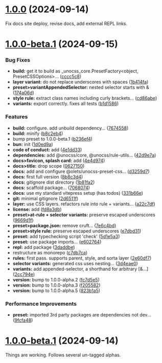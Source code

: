 # [1.0.0](https://github.com/olets/unocss-preset-css/compare/v1.0.0-beta.1...v1.0.0) (2024-09-14)

Fix docs site deploy, revise docs, add external REPL links.


# [1.0.0-beta.1](https://github.com/olets/unocss-preset-css/compare/fd8a3db688e235799a1d3f007110669444fbda40...v1.0.0-beta.1) (2024-09-15)


### Bug Fixes

* **build:** get it to build as _unocss_core.PresetFactory<object, PresetCSSOptions>... ([cccc5c8](https://github.com/olets/unocss-preset-css/commit/cccc5c80a4bd3536bde0b0be67bc58d6670f9e2b))
* **layer variant:** do not replace underscores with spaces ([1b414fa](https://github.com/olets/unocss-preset-css/commit/1b414fa1eb9d3a2b57013fc9afce73d56118c452))
* **preset>variantAppendedSelector:** nested selector starts with & ([174a06d](https://github.com/olets/unocss-preset-css/commit/174a06de264585308098a01685f200e0736a4a8c))
* **style rule:** extract class names including curly brackets... ([cd86abe](https://github.com/olets/unocss-preset-css/commit/cd86abe02f6264d2e20d37eff1e905fef37b1fe0))
* **variants:** export correctly. fixes all tests ([b1d1586](https://github.com/olets/unocss-preset-css/commit/b1d15868354e4b0da09e5d8613991552cd69f551))


### Features

* **build:** configure. add unbuild dependency... ([7674558](https://github.com/olets/unocss-preset-css/commit/7674558c0786dfaf9fea329559764ed6f51678da))
* **build:** minify ([b8c2eb4](https://github.com/olets/unocss-preset-css/commit/b8c2eb4e9571e66a1abf263a3731b462d720647a))
* bump preset to 1.0.0-beta.1 ([b236ef4](https://github.com/olets/unocss-preset-css/commit/b236ef481e72cc57a8047c0aa16a9079611ce7ae))
* **bun:** init ([1d0ed9a](https://github.com/olets/unocss-preset-css/commit/1d0ed9afb4cebfca11f7b2b72f260c0edaa8c583))
* **code of conduct:** add ([4e1dd33](https://github.com/olets/unocss-preset-css/commit/4e1dd33121a6a412caba9ac667e8fef095d2e157))
* **dependencies:** add @unocss/core, @unocss/rule-utils... ([42d9e7a](https://github.com/olets/unocss-preset-css/commit/42d9e7af8e109d23034b85320be729f71a200891))
* **docs>favicon, splash card:** add ([4e4d974](https://github.com/olets/unocss-preset-css/commit/4e4d974421ae23cb7b882975e0426d3062b2cb6d))
* **docs>title:** drop scope ([0627150](https://github.com/olets/unocss-preset-css/commit/0627150eb5ca3bf7fe69cd844bb5b25ba87fec15))
* **docs:** add and configure @olets/unocss-preset-css... ([d3259d7](https://github.com/olets/unocss-preset-css/commit/d3259d7a2977ec446c5f02936902adfa8c326393))
* **docs:** first full version ([8b8c3d4](https://github.com/olets/unocss-preset-css/commit/8b8c3d4323b3ff57aee1f9014b68abf9ba1c6a2b))
* **docs:** gitignore dist directory ([1b81fa2](https://github.com/olets/unocss-preset-css/commit/1b81fa2ab04ed97a74adc51dd8a0c5a6cc6e3c61))
* **docs:** scaffold package... ([7068074](https://github.com/olets/unocss-preset-css/commit/706807462ffdc703ab195c4c1ba8e1880a8dbf1a))
* **docs:** use my standard vitepress setup (has todos) ([331b66e](https://github.com/olets/unocss-preset-css/commit/331b66ee889b7ab41f2f347302e8c113d4cadd8b))
* **git:** minimal gitignore ([2d6511f](https://github.com/olets/unocss-preset-css/commit/2d6511faf128e73b3e09485d2daf007e98db18cf))
* **layer:** use CSS layers. refactors rule into rule + variants... ([a22c7df](https://github.com/olets/unocss-preset-css/commit/a22c7dff096103039c0632efbf54f4a3b5cda4ec))
* **license:** add ([fd8a3db](https://github.com/olets/unocss-preset-css/commit/fd8a3db688e235799a1d3f007110669444fbda40))
* **preset>at-rule + selector variants:** preserve escaped underscores ([9669d1f](https://github.com/olets/unocss-preset-css/commit/9669d1fb930301e6ccda1624210b340c03c4c902))
* **preset>package.json:** remove cruft... ([7e6c4bd](https://github.com/olets/unocss-preset-css/commit/7e6c4bd88541e928f0207da9f6cb555390094350))
* **preset>style rule:** preserve escaped underscores ([e7dbd31](https://github.com/olets/unocss-preset-css/commit/e7dbd31bf016dfed6d2780abe85b614cedbc838a))
* **preset:** add typechecking script 'check' ([5d1e5a3](https://github.com/olets/unocss-preset-css/commit/5d1e5a3f6e84b7bff837c12c397a5a4359813ed9))
* **preset:** use package imports... ([e602764](https://github.com/olets/unocss-preset-css/commit/e60276497f510b8cb4ea8434e21203ff9baa13ef))
* **repl:** add package ([3daddbe](https://github.com/olets/unocss-preset-css/commit/3daddbe3c297c8be8a69abfe64aafd17a4cf2dcb))
* restructure as monorepo ([c7db7ca](https://github.com/olets/unocss-preset-css/commit/c7db7ca84a1bf06ff19c4782090e7d54672ad8aa))
* **rules:** first pass. supports parent, style, and sorta layer ([2e60df7](https://github.com/olets/unocss-preset-css/commit/2e60df7ba9b1baa857a4b07799f5d6b4c548777a))
* **selector variants:** generated css uses nesting... ([3d4eae0](https://github.com/olets/unocss-preset-css/commit/3d4eae07a7a295f026ffde95e938cebded6700e4))
* **variants:** add appended-selector, a shorthand for arbitrary [&…] ([2cc794e](https://github.com/olets/unocss-preset-css/commit/2cc794e1161cb1bbd7ed5d04984ac7785958a8d2))
* **version:** bump to 1.0.0-alpha.2 ([fc7d5e5](https://github.com/olets/unocss-preset-css/commit/fc7d5e5f8f4eea28623c3ecd5194696ea14f4428))
* **version:** bump to 1.0.0-alpha.3 ([f205582](https://github.com/olets/unocss-preset-css/commit/f205582ad53ad3972bf3d5d389efb5270c747244))
* **version:** bump to 1.0.0-alpha.5 ([823b1a5](https://github.com/olets/unocss-preset-css/commit/823b1a5590b420c078502151e9ced8e7a06b6d22))


### Performance Improvements

* **preset:** imported 3rd party packages are dependencies not dev... ([9fcfa48](https://github.com/olets/unocss-preset-css/commit/9fcfa48f882cc3fc9ffc84e8e20fc38c687842b9))



# [1.0.0-beta.1](https://github.com/olets/unocss-preset-css/compare/fd8a3db688e235799a1d3f007110669444fbda40...v1.0.0-beta.1) (2024-09-14)

Things are working. Follows several un-tagged alphas.
